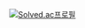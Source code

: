 [![Solved.ac프로필](http://mazassumnida.wtf/api/v2/generate_badge?boj=jongtae0509)](https://solved.ac/jongtae0509)
